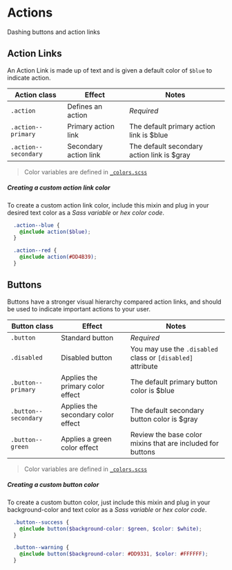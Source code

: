 # Actions
Dashing buttons and action links

## Action Links
An Action Link is made up of text and is given a default color of `$blue` to indicate action.

| Action class                  | Effect                  | Notes                                               |
|-------------------------------|-------------------------|-----------------------------------------------------|
| `.action`                     | Defines an action       | *Required*                                          |
| `.action--primary`            | Primary action link     | The default primary action link is $blue            |
| `.action--secondary`          | Secondary action link   | The default secondary action link is $gray          |

> Color variables are defined in [`_colors.scss`](../../base/colors)

##### Creating a custom action link color
To create a custom action link color, include this mixin and plug in your desired text color as a *Sass variable* or *hex color code*.

```scss
  .action--blue {
    @include action($blue);
  }

  .action--red {
    @include action(#DD4B39);
  }
```

## Buttons
Buttons have a stronger visual hierarchy compared action links, and should be used to indicate important actions to your user.


| Button class                  | Effect                               | Notes                                                       |
|-------------------------------|--------------------------------------|-------------------------------------------------------------|
| `.button`                     | Standard button                      | *Required*                                                  |
| `.disabled`                   | Disabled button                      | You may use the `.disabled` class or `[disabled]` attribute |
| `.button--primary`            | Applies the primary color effect     | The default primary button color is $blue                   |
| `.button--secondary`          | Applies the secondary color effect   | The default secondary button color is $gray                 |
| `.button--green`              | Applies a green color effect         | Review the base color mixins that are included for buttons  |

> Color variables are defined in [`_colors.scss`](../../base/colors)

##### Creating a custom button color
To create a custom button color, just include this mixin and plug in your background-color and text color as a *Sass variable* or *hex color code*.

```scss
  .button--success {
    @include button($background-color: $green, $color: $white);
  }

  .button--warning {
    @include button($background-color: #DD9331, $color: #FFFFFF);
  }
```
